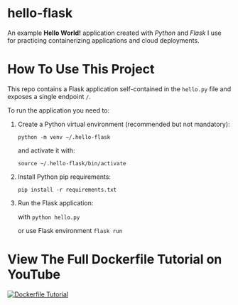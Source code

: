 # hello-flask

An example **Hello World!** application created with *Python* and *Flask* I use for practicing
containerizing applications and cloud deployments.

# How To Use This Project

This repo contains a Flask application self-contained in the `hello.py` file and exposes a single endpoint `/`.

To run the application you need to:

1. Create a Python virtual environment (recommended but not mandatory):

    `python -m venv ~/.hello-flask`

    and activate it with:

    `source ~/.hello-flask/bin/activate`

2. Install Python pip requirements:

    `pip install -r requirements.txt`

3. Run the Flask application:

    with `python hello.py`

    or use Flask environment `flask run`

# View The Full Dockerfile Tutorial on YouTube

[![Dockerfile Tutorial](img/video_tutorial.gif)](https://youtu.be/1d-LRIZRf5s "Click to watch the full tutorial on YouTube")

